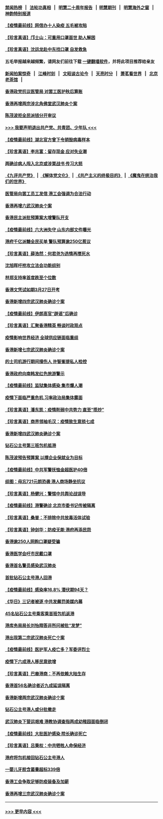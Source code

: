 #### [禁闻热榜](热点新闻.md?=0)  &nbsp;&nbsp;|&nbsp;&nbsp; [法轮功真相](https://github.com/gfw-breaker/truth/blob/master/README.md?=0) &nbsp;&nbsp;|&nbsp;&nbsp; [明慧二十周年报告](https://github.com/gfw-breaker/mh-reports/blob/master/README.md?=0) &nbsp;&nbsp;|&nbsp;&nbsp;[明慧期刊](https://github.com/gfw-breaker/mh-qikan) &nbsp;&nbsp;|&nbsp;&nbsp; [明慧海外之窗](https://github.com/gfw-breaker/mh-news/blob/master/README.md?=0) &nbsp;&nbsp;|&nbsp;&nbsp; [神韵特别报道](https://github.com/gfw-breaker/mh-news/blob/master/shenyun.md?=0)
#### [【疫情最前线】网信办十人染疫 五毛被攻陷](../pages/nsc415/n11903757.md?t=02292102) 
#### [【珍言真语】邝士山：可重用口罩面世 助人解困](../pages/nsc415/n11903875.md?t=02292102) 
#### [【珍言真语】沈运龙赴中东找口罩 自发救急](../pages/nsc415/n11903291.md?t=02292102) 
#### 五毛举报越来越频繁，请网友们前往下载 [一键翻墙软件](https://github.com/gfw-breaker/ssr-accounts)，并将此项目推荐给亲友
#### [新闻拍案惊奇](https://github.com/gfw-breaker/banned-news/blob/master/pages/link4.md) &nbsp;&nbsp;|&nbsp;&nbsp; [江峰时刻](https://github.com/gfw-breaker/banned-news/blob/master/pages/link4.md) &nbsp;&nbsp;|&nbsp;&nbsp; [文昭谈古论今](https://github.com/gfw-breaker/banned-news/blob/master/pages/link4.md) &nbsp;&nbsp;|&nbsp;&nbsp; [天亮时分](https://github.com/gfw-breaker/banned-news/blob/master/pages/link4.md) &nbsp;&nbsp;|&nbsp;&nbsp; [萧茗看世界](https://github.com/gfw-breaker/banned-news/blob/master/pages/link4.md) &nbsp;&nbsp;|&nbsp;&nbsp; [北京老茶馆](https://github.com/gfw-breaker/banned-news/blob/master/pages/link4.md) &nbsp;&nbsp;|&nbsp;&nbsp; 
#### [香港政党抗议医管局 对罢工医护秋后算账](../pages/nsc415/n11901746.md?t=02292102) 
#### [香港再增两宗涉北角佛堂武汉肺炎个案](../pages/nsc415/n11901737.md?t=02292102) 
#### [陈茂波拒全民派钱分开审议](../pages/nsc415/n11901672.md?t=02292102) 
#### [>>> 我要声明退出共产党、共青团、少年队 <<<](https://github.com/begood0513/goodnews/blob/master/quit/letter.md) 
#### [【疫情最前线】湖北官方曾下令销毁病毒样本](../pages/nsc415/n11901518.md?t=02292102) 
#### [【珍言真语】李兆富：留存现金 应对失业潮](../pages/nsc415/n11901448.md?t=02292102) 
#### [两确诊病人闯入北京或涉栗战书 传习大怒](../pages/nsc415/n11901180.md?t=02292102) 
#### [《九评共产党》](https://github.com/begood0513/9ping.md/blob/master/README.md) &nbsp;|&nbsp; [《解体党文化》](../../../../jtdwh.md/blob/master/README.md)  &nbsp;|&nbsp; [《共产主义的终极目的》](../../../../gczydzjmd.md/blob/master/README.md) &nbsp;|&nbsp; [《魔鬼在统治我们的世界》](../../../../mgztzwmdsj.md/blob/master/README.md) 
#### [医管局向罢工员工发信 港工会强调为合法行动](../pages/nsc415/n11898870.md?t=02292102) 
#### [香港再增六武汉肺炎个案](../pages/nsc415/n11898843.md?t=02292102) 
#### [香港民主派批预算案大增警队开支](../pages/nsc415/n11898813.md?t=02292102) 
#### [【疫情最前线】六大洲失守 山东内部文件曝光](../pages/nsc415/n11898455.md?t=02292102) 
#### [港府千亿派糖全民买单 警队预算逾250亿惹议](../pages/nsc415/n11898608.md?t=02292102) 
#### [【珍言真语】薛浩然：何君尧为选情再搅死水](../pages/nsc415/n11898269.md?t=02292102) 
#### [沈旭晖吁抢攻立法会功能组别](../pages/nsc415/n11896084.md?t=02292102) 
#### [林郑支持率首度跌至个位数](../pages/nsc415/n11896058.md?t=02292102) 
#### [香港文凭试如期3月27日开考](../pages/nsc415/n11896055.md?t=02292102) 
#### [香港新增四宗武汉肺炎确诊个案](../pages/nsc415/n11896040.md?t=02292102) 
#### [【疫情最前线】伊朗高官“辟谣”后确诊](../pages/nsc415/n11895902.md?t=02292102) 
#### [【珍言真语】汇聚香港精英 畅谈时政观点](../pages/nsc415/n11895733.md?t=02292102) 
#### [疫情影响世界经济 全球供应链面临重组](../pages/nsc415/n11895634.md?t=02292102) 
#### [香港新增七宗武汉肺炎确诊个案](../pages/nsc415/n11893498.md?t=02292102) 
#### [的士司机游行期间撞伤人 许智峯提私人检控](../pages/nsc415/n11893483.md?t=02292102) 
#### [香港政府向南韩发红色旅游警示](../pages/nsc415/n11893398.md?t=02292102) 
#### [【疫情最前线】监狱集体感染 集市爆人潮](../pages/nsc415/n11893181.md?t=02292102) 
#### [疫情下面临严重危机  习率政治局集体露面](../pages/nsc415/n11893305.md?t=02292102) 
#### [【珍言真语】潘东凯：疫情削弱中共势力 直至“揽炒”](../pages/nsc415/n11892866.md?t=02292102) 
#### [【珍言真语】商界领袖毛汉：疫情致生意损七成](../pages/nsc415/n11890348.md?t=02292102) 
#### [香港新增四武汉肺炎确诊个案](../pages/nsc415/n11890610.md?t=02292102) 
#### [钻石公主号第三班包机抵港](../pages/nsc415/n11890645.md?t=02292102) 
#### [陈茂波预告预算案 以撑企业保就业为目标](../pages/nsc415/n11890574.md?t=02292102) 
#### [【疫情最前线】中共军警抚恤金超医护40倍](../pages/nsc415/n11890458.md?t=02292102) 
#### [组图：毋忘721元朗恐袭 港人商场静坐抗议](../pages/nsc415/n11876882.md?t=02292102) 
#### [【珍言真语】杨健兴：警惕中共舆论战误导](../pages/nsc415/n11888131.md?t=02292102) 
#### [【疫情最前线】港警确诊 北京市委书记传被隔离](../pages/nsc415/n11886872.md?t=02292102) 
#### [【珍言真语】桑普：不排除中共放毒活体试验](../pages/nsc415/n11886832.md?t=02292102) 
#### [【珍言真语】钟剑华：防疫无能 港府再添民怨](../pages/nsc415/n11884504.md?t=02292102) 
#### [香港逾250人网购口罩疑受骗](../pages/nsc415/n11884388.md?t=02292102) 
#### [香港医学会吁市民戴口罩](../pages/nsc415/n11884367.md?t=02292102) 
#### [香港首名警员感染武汉肺炎](../pages/nsc415/n11884357.md?t=02292102) 
#### [首批钻石公主号港人回港](../pages/nsc415/n11884333.md?t=02292102) 
#### [【疫情最前线】感染率16.8% 潜伏期94天？](../pages/nsc415/n11884256.md?t=02292102) 
#### [《华日》三记者被逐 中共发飙罚美媒内幕](../pages/nsc415/n11884184.md?t=02292102) 
#### [45名钻石公主号乘客乘首班包机返港](../pages/nsc415/n11881770.md?t=02292102) 
#### [港库务局局长刘怡翔答非所问被批“发梦”](../pages/nsc415/n11881752.md?t=02292102) 
#### [港出现第二宗武汉肺炎死亡个案](../pages/nsc415/n11881736.md?t=02292102) 
#### [【疫情最前线】医护军人疫亡多？军委评烈士](../pages/nsc415/n11881655.md?t=02292102) 
#### [疫情下六成港人移民意欲增](../pages/nsc415/n11881699.md?t=02292102) 
#### [【珍言真语】巴裔港商：不再依赖大陆生存](../pages/nsc415/n11881126.md?t=02292102) 
#### [香港首56名确诊者近九成延误隔离](../pages/nsc415/n11879079.md?t=02292102) 
#### [香港新增两宗武汉肺炎确诊个案](../pages/nsc415/n11879064.md?t=02292102) 
#### [钻石公主号港人或分批撤走](../pages/nsc415/n11879029.md?t=02292102) 
#### [武汉肺炎下营运艰难 港教协调查指两成幼稚园面临倒闭](../pages/nsc415/n11878989.md?t=02292102) 
#### [【疫情最前线】大批医护感染 院长确诊死亡](../pages/nsc415/n11878595.md?t=02292102) 
#### [【珍言真语】吕秉权：中共牺牲人命保经济](../pages/nsc415/n11878390.md?t=02292102) 
#### [港府将包机接回钻石公主号港人](../pages/nsc415/n11876352.md?t=02292102) 
#### [一婴儿牙胶含菌量超标339倍](../pages/nsc415/n11876336.md?t=02292102) 
#### [香港工会争取足够防疫装备及加薪](../pages/nsc415/n11876313.md?t=02292102) 
#### [香港再增三宗武汉肺炎确诊个案](../pages/nsc415/n11876297.md?t=02292102) 

----
#### [ >>> 更早内容 <<< ](../indexes/nsc415-earlier.md)
